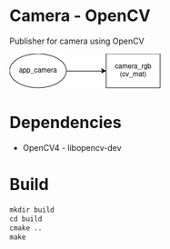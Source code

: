 # Camera - OpenCV

Publisher for camera using OpenCV

![classe camera](/docs/camera.png)

# Dependencies

- OpenCV4 - libopencv-dev

# Build

```
mkdir build
cd build
cmake ..
make
```
